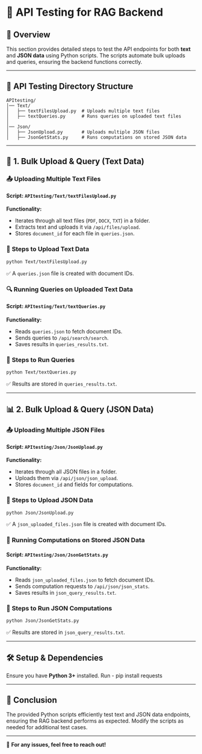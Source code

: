 # 📌 API Testing for RAG Backend

## 🔬 Overview
This section provides detailed steps to test the API endpoints for both **text** and **JSON data** using Python scripts. The scripts automate bulk uploads and queries, ensuring the backend functions correctly.

---

## 📂 API Testing Directory Structure
```
APItesting/
│── Text/
│   ├── textFilesUpload.py  # Uploads multiple text files
│   ├── textQueries.py      # Runs queries on uploaded text files
│
│── Json/
│   ├── JsonUpload.py       # Uploads multiple JSON files
│   ├── JsonGetStats.py     # Runs computations on stored JSON data
```

---

## 📝 **1. Bulk Upload & Query (Text Data)**

### 📤 **Uploading Multiple Text Files**
#### **Script:** `APItesting/Text/textFilesUpload.py`

**Functionality:**
- Iterates through all text files (`PDF`, `DOCX`, `TXT`) in a folder.
- Extracts text and uploads it via `/api/files/upload`.
- Stores `document_id` for each file in `queries.json`.

### 📌 **Steps to Upload Text Data**
```sh
python Text/textFilesUpload.py
```
✅ A `queries.json` file is created with document IDs.

### 🔍 **Running Queries on Uploaded Text Data**
#### **Script:** `APItesting/Text/textQueries.py`

**Functionality:**
- Reads `queries.json` to fetch document IDs.
- Sends queries to `/api/search/search`.
- Saves results in `queries_results.txt`.

### 📌 **Steps to Run Queries**
```sh
python Text/textQueries.py
```
✅ Results are stored in `queries_results.txt`.

---

## 📊 **2. Bulk Upload & Query (JSON Data)**

### 📤 **Uploading Multiple JSON Files**
#### **Script:** `APItesting/Json/JsonUpload.py`

**Functionality:**
- Iterates through all JSON files in a folder.
- Uploads them via `/api/json/json_upload`.
- Stores `document_id` and fields for computations.

### 📌 **Steps to Upload JSON Data**
```sh
python Json/JsonUpload.py
```
✅ A `json_uploaded_files.json` file is created with document IDs.

### 🔢 **Running Computations on Stored JSON Data**
#### **Script:** `APItesting/Json/JsonGetStats.py`

**Functionality:**
- Reads `json_uploaded_files.json` to fetch document IDs.
- Sends computation requests to `/api/json/json_stats`.
- Saves results in `json_query_results.txt`.

### 📌 **Steps to Run JSON Computations**
```sh
python Json/JsonGetStats.py
```
✅ Results are stored in `json_query_results.txt`.

---

## 🛠 **Setup & Dependencies**
Ensure you have **Python 3+** installed.
Run - pip install requests

---

## 🚀 **Conclusion**
The provided Python scripts efficiently test text and JSON data endpoints, ensuring the RAG backend performs as expected. Modify the scripts as needed for additional test cases.

---

📩 **For any issues, feel free to reach out!**


